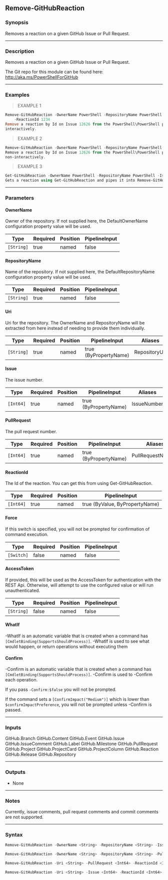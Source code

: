Remove-GitHubReaction
---------------------

### Synopsis
Removes a reaction on a given GitHub Issue or Pull Request.

---

### Description

Removes a reaction on a given GitHub Issue or Pull Request.

The Git repo for this module can be found here: http://aka.ms/PowerShellForGitHub

---

### Examples
> EXAMPLE 1

```PowerShell
Remove-GitHubReaction -OwnerName PowerShell -RepositoryName PowerShell -Issue 12626 `
    -ReactionId 1234
Remove a reaction by Id on Issue 12626 from the PowerShell\PowerShell project
interactively.
```
> EXAMPLE 2

```PowerShell
Remove-GitHubReaction -OwnerName PowerShell -RepositoryName PowerShell -Issue 12626 -ReactionId 1234 -Confirm:$false
Remove a reaction by Id on Issue 12626 from the PowerShell\PowerShell project
non-interactively.
```
> EXAMPLE 3

```PowerShell
Get-GitHubReaction -OwnerName PowerShell -RepositoryName PowerShell -Issue 12626 -ReactionType rocket | Remove-GitHubReaction -Confirm:$false
Gets a reaction using Get-GitHubReaction and pipes it into Remove-GitHubReaction.
```

---

### Parameters
#### **OwnerName**
Owner of the repository.
If not supplied here, the DefaultOwnerName configuration property value will be used.

|Type      |Required|Position|PipelineInput|
|----------|--------|--------|-------------|
|`[String]`|true    |named   |false        |

#### **RepositoryName**
Name of the repository.
If not supplied here, the DefaultRepositoryName configuration property value will be used.

|Type      |Required|Position|PipelineInput|
|----------|--------|--------|-------------|
|`[String]`|true    |named   |false        |

#### **Uri**
Uri for the repository.
The OwnerName and RepositoryName will be extracted from here instead of needing to provide
them individually.

|Type      |Required|Position|PipelineInput        |Aliases      |
|----------|--------|--------|---------------------|-------------|
|`[String]`|true    |named   |true (ByPropertyName)|RepositoryUrl|

#### **Issue**
The issue number.

|Type     |Required|Position|PipelineInput        |Aliases    |
|---------|--------|--------|---------------------|-----------|
|`[Int64]`|true    |named   |true (ByPropertyName)|IssueNumber|

#### **PullRequest**
The pull request number.

|Type     |Required|Position|PipelineInput        |Aliases          |
|---------|--------|--------|---------------------|-----------------|
|`[Int64]`|true    |named   |true (ByPropertyName)|PullRequestNumber|

#### **ReactionId**
The Id of the reaction. You can get this from using Get-GitHubReaction.

|Type     |Required|Position|PipelineInput                 |
|---------|--------|--------|------------------------------|
|`[Int64]`|true    |named   |true (ByValue, ByPropertyName)|

#### **Force**
If this switch is specified, you will not be prompted for confirmation of command execution.

|Type      |Required|Position|PipelineInput|
|----------|--------|--------|-------------|
|`[Switch]`|false   |named   |false        |

#### **AccessToken**
If provided, this will be used as the AccessToken for authentication with the
REST Api.  Otherwise, will attempt to use the configured value or will run unauthenticated.

|Type      |Required|Position|PipelineInput|
|----------|--------|--------|-------------|
|`[String]`|false   |named   |false        |

#### **WhatIf**
-WhatIf is an automatic variable that is created when a command has ```[CmdletBinding(SupportsShouldProcess)]```.
-WhatIf is used to see what would happen, or return operations without executing them
#### **Confirm**
-Confirm is an automatic variable that is created when a command has ```[CmdletBinding(SupportsShouldProcess)]```.
-Confirm is used to -Confirm each operation.

If you pass ```-Confirm:$false``` you will not be prompted.

If the command sets a ```[ConfirmImpact("Medium")]``` which is lower than ```$confirmImpactPreference```, you will not be prompted unless -Confirm is passed.

---

### Inputs
GitHub.Branch
GitHub.Content
GitHub.Event
GitHub.Issue
GitHub.IssueComment
GitHub.Label
GitHub.Milestone
GitHub.PullRequest
GitHub.Project
GitHub.ProjectCard
GitHub.ProjectColumn
GitHub.Reaction
GitHub.Release
GitHub.Repository

---

### Outputs
* None

---

### Notes
Currently, issue comments, pull request comments and commit comments are not supported.

---

### Syntax
```PowerShell
Remove-GitHubReaction -OwnerName <String> -RepositoryName <String> -Issue <Int64> -ReactionId <Int64> [-Force] [-AccessToken <String>] [-WhatIf] [-Confirm] [<CommonParameters>]
```
```PowerShell
Remove-GitHubReaction -OwnerName <String> -RepositoryName <String> -PullRequest <Int64> -ReactionId <Int64> [-Force] [-AccessToken <String>] [-WhatIf] [-Confirm] [<CommonParameters>]
```
```PowerShell
Remove-GitHubReaction -Uri <String> -PullRequest <Int64> -ReactionId <Int64> [-Force] [-AccessToken <String>] [-WhatIf] [-Confirm] [<CommonParameters>]
```
```PowerShell
Remove-GitHubReaction -Uri <String> -Issue <Int64> -ReactionId <Int64> [-Force] [-AccessToken <String>] [-WhatIf] [-Confirm] [<CommonParameters>]
```
